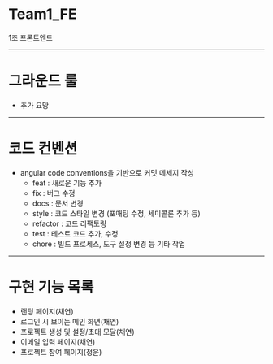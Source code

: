 # Team1_FE
1조 프론트엔드

---

# 그라운드 룰

- 추가 요망

---

# 코드 컨벤션

- angular code conventions을 기반으로 커밋 메세지 작성
    - feat : 새로운 기능 추가
    - fix : 버그 수정
    - docs : 문서 변경
    - style : 코드 스타일 변경 (포매팅 수정, 세미콜론 추가 등)
    - refactor : 코드 리팩토링
    - test : 테스트 코드 추가, 수정
    - chore : 빌드 프로세스, 도구 설정 변경 등 기타 작업

---

# 구현 기능 목록

- 랜딩 페이지(채연)
-  로그인 시 보이는 메인 화면(채연)
- 프로젝트 생성 및 설정/초대 모달(채연)
- 이메일 입력 페이지(채연)
- 프로젝트 참여 페이지(정윤)